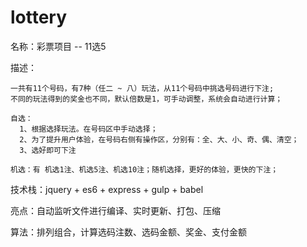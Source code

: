 # lottery

名称：彩票项目 -- 11选5

描述：

    一共有11个号码，有7种（任二 ~ 八）玩法，从11个号码中挑选号码进行下注;
    不同的玩法得到的奖金也不同，默认倍数是1，可手动调整，系统会自动进行计算；

    自选：
      1、根据选择玩法。在号码区中手动选择；
      2、为了提升用户体验，在号码右侧有操作区，分别有：全、大、小、奇、偶、清空；
      3、选好即可下注

    机选：有 机选1注、机选5注、机选10注；随机选择，更好的体验，更快的下注；

技术栈：jquery + es6 + express + gulp + babel

亮点：自动监听文件进行编译、实时更新、打包、压缩

算法：排列组合，计算选码注数、选码金额、奖金、支付金额